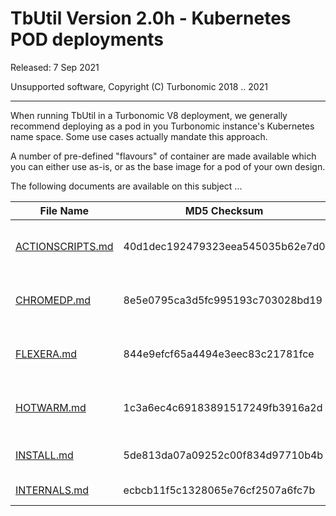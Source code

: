 # TbUtil Version 2.0h - Kubernetes POD deployments

Released: 7 Sep 2021

Unsupported software, Copyright (C) Turbonomic 2018 .. 2021

---

When running TbUtil in a Turbonomic V8 deployment, we generally recommend deploying as a pod in you Turbonomic instance's Kubernetes name space. Some use cases actually mandate this approach.

A number of pre-defined "flavours" of container are made available which you can either use as-is, or as the base image for a pod of your own design.

The following documents are available on this subject ...

| File Name | MD5 Checksum | Notes |
| --------- | ------------ | ----- |
| [ACTIONSCRIPTS.md](../docs/K8S/ACTIONSCRIPTS.md) | 40d1dec192479323eea545035b62e7d0 | TBUtil Action Scripts Pod |
| [CHROMEDP.md](../docs/K8S/CHROMEDP.md) | 8e5e0795ca3d5fc995193c703028bd19 | TBUtil ChromeDP integration pod. |
| [FLEXERA.md](../docs/K8S/FLEXERA.md) | 844e9efcf65a4494e3eec83c21781fce | TBUtil Flexera intergration Pod |
| [HOTWARM.md](../docs/K8S/HOTWARM.md) | 1c3a6ec4c69183891517249fb3916a2d | TBUtil Hot/Warm Standby Pod |
| [INSTALL.md](../docs/K8S/INSTALL.md) | 5de813da07a09252c00f834d97710b4b | Installing TBUtil PODs |
| [INTERNALS.md](../docs/K8S/INTERNALS.md) | ecbcb11f5c1328065e76cf2507a6fc7b | TBUtil POD Internals. |
